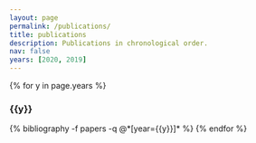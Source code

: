 ```yaml
---
layout: page
permalink: /publications/
title: publications
description: Publications in chronological order.
nav: false
years: [2020, 2019]
---
```


<div class="publications">

{% for y in page.years %}
  <h3 class="year">{{y}}</h3>
  {% bibliography -f papers -q @*[year={{y}}]* %}
{% endfor %}

</div>
